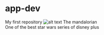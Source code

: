# app-dev
My first repository
![alt text](https://books.disney.com/content/uploads/2022/08/915a2Dr5L.jpg)
The mandalorian<br>
One of the best star wars series of disney plus
